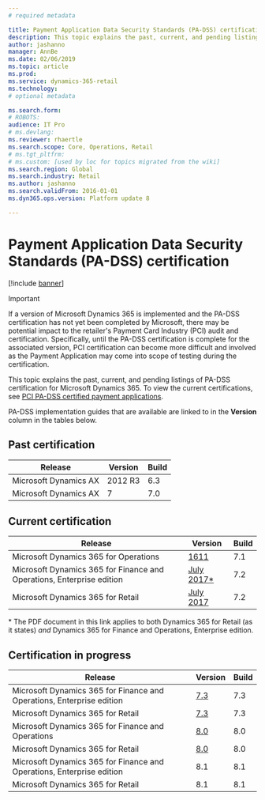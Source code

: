 ```yaml
---
# required metadata

title: Payment Application Data Security Standards (PA-DSS) certification
description: This topic explains the past, current, and pending listings of PA-DSS certification.
author: jashanno
manager: AnnBe
ms.date: 02/06/2019
ms.topic: article
ms.prod: 
ms.service: dynamics-365-retail
ms.technology: 
# optional metadata

ms.search.form: 
# ROBOTS: 
audience: IT Pro
# ms.devlang: 
ms.reviewer: rhaertle
ms.search.scope: Core, Operations, Retail
# ms.tgt_pltfrm: 
# ms.custom: [used by loc for topics migrated from the wiki]
ms.search.region: Global
ms.search.industry: Retail
ms.author: jashanno
ms.search.validFrom: 2016-01-01
ms.dyn365.ops.version: Platform update 8

---
```


# Payment Application Data Security Standards (PA-DSS) certification

[!include [banner](../includes/banner.md)]

> [!IMPORTANT]
> If a version of Microsoft Dynamics 365 is implemented and the PA-DSS certification has not yet been completed by Microsoft, there may be potential impact to the retailer's Payment Card Industry (PCI) audit and certification. Specifically, until the PA-DSS certification is complete for the associated version, PCI certification can become more difficult and involved as the Payment Application may come into scope of testing during the certification.

This topic explains the past, current, and pending listings of PA-DSS certification for Microsoft Dynamics 365. To view the current certifications, see [PCI PA-DSS certified payment applications](https://www.pcisecuritystandards.org/assessors_and_solutions/payment_applications).

PA-DSS implementation guides that are available are linked to in the **Version** column in the tables below.

## Past certification

| Release | Version  | Build  |
| ----------------------|-------- | ----------- |
| Microsoft Dynamics AX | 2012 R3  | 6.3 |
| Microsoft Dynamics AX | 7        | 7.0  |

## Current certification

| Release  | Version | Build  |
| ----------------------------|---------------------- | ----------- |
| Microsoft Dynamics 365 for Operations | [1611](https://mbs.microsoft.com/customersource/northamerica/365Enterprise/learning/documentation/installation-setup-guides/PADSSImplementationguide365Operations) | 7.1  |
| Microsoft Dynamics 365 for Finance and Operations, Enterprise edition | [July 2017*](https://mbs.microsoft.com/customersource/Global/365Enterprise/learning/documentation/installation-setup-guides/msd365retailpadssguide)  | 7.2 |
| Microsoft Dynamics 365 for Retail | [July 2017](https://mbs.microsoft.com/customersource/Global/365Enterprise/learning/documentation/installation-setup-guides/msd365retailpadssguide) | 7.2  |

\*  The PDF document in this link applies to both Dynamics 365 for Retail (as it states) *and* Dynamics 365 for Finance and Operations, Enterprise edition.

## Certification in progress

| Release  | Version | Build |
| ---------------------------|----------------------- | ----------- |
| Microsoft Dynamics 365 for Finance and Operations, Enterprise edition | [7.3](https://mbs.microsoft.com/customersource/Global/365Enterprise/learning/documentation/installation-setup-guides/msd365retailpadssguide73) | 7.3 |
| Microsoft Dynamics 365 for Retail | [7.3](https://mbs.microsoft.com/customersource/Global/365Enterprise/learning/documentation/installation-setup-guides/msd365retailpadssguide73) | 7.3 |
| Microsoft Dynamics 365 for Finance and Operations | [8.0](https://mbs.microsoft.com/customersource/northamerica/AX/learning/documentation/installation-setup-guides/msd365PADSSImplGuide8) | 8.0 |
| Microsoft Dynamics 365 for Retail | [8.0](https://mbs.microsoft.com/customersource/northamerica/AX/learning/documentation/installation-setup-guides/msd365PADSSImplGuide8)  | 8.0 |
| Microsoft Dynamics 365 for Finance and Operations, Enterprise edition | 8.1 | 8.1 |
| Microsoft Dynamics 365 for Retail | 8.1  | 8.1 |

